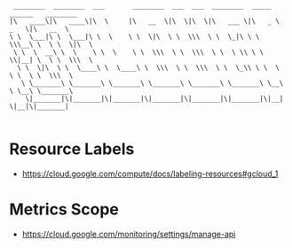 ```Text
 ________  ________  ___       ________  ___  ___  ________  _____ ______   ________     
|\   ____\|\   ____\|\  \     |\   __  \|\  \|\  \|\   ___ \|\   _ \  _   \|\   __  \    
\ \  \___|\ \  \___|\ \  \    \ \  \|\  \ \  \\\  \ \  \_|\ \ \  \\\__\ \  \ \  \|\  \   
 \ \  \  __\ \  \    \ \  \    \ \  \\\  \ \  \\\  \ \  \ \\ \ \  \\|__| \  \ \  \\\  \  
  \ \  \|\  \ \  \____\ \  \____\ \  \\\  \ \  \\\  \ \  \_\\ \ \  \    \ \  \ \  \\\  \ 
   \ \_______\ \_______\ \_______\ \_______\ \_______\ \_______\ \__\    \ \__\ \_______\
    \|_______|\|_______|\|_______|\|_______|\|_______|\|_______|\|__|     \|__|\|_______|
                                                                                         
```


# Resource Labels
- https://cloud.google.com/compute/docs/labeling-resources#gcloud_1

# Metrics Scope 
- https://cloud.google.com/monitoring/settings/manage-api
